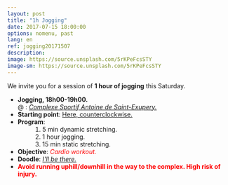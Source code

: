 ```yaml
---
layout: post
title: "1h Jogging"
date: 2017-07-15 18:00:00
options: nomenu, past
lang: en
ref: jogging20171507
description: 
image: https://source.unsplash.com/5rKPeFcsSTY
image-sm: https://source.unsplash.com/5rKPeFcsSTY
---
```

We invite you for a session of **1 hour of jogging** this Saturday.

<ul>
<li> <h4 style="display: inline;">Jogging, 18h00-19h00.</h4>
  <br>
  @ : <a href="https://goo.gl/maps/yhADMzqGQNm"><i>Complexe Sportif Antoine de Saint-Exupery.</i></a></li>
  
<li> <h4 style="display: inline;">Starting point</h4>: <a href="https://goo.gl/maps/PHh8Sreb9U12">Here, counterclockwise.</a></li>

<li><h4 style="display: inline;">Program</h4>:
<ol style="padding-left: 4em;">
<li>5 min dynamic stretching.
</li>
<li>1 hour jogging.
</li>
<li>15 min static stretching.
</li>
</ol>
</li>
<li>
<h4 style="display: inline;">Objective</h4>: <i><font color="red">Cardio workout.</font></i>
</li>
<li>
<h4 style="display: inline;">Doodle</h4>: <a href="https://doodle.com/poll/xb9nmnswyaza3my7"> <i>I'll be there.</i></a>
</li>
<li>
<b><font color="red">Avoid running uphill/downhill in the way to the complex. High risk of injury.</font></b>
</li>
</ul>
